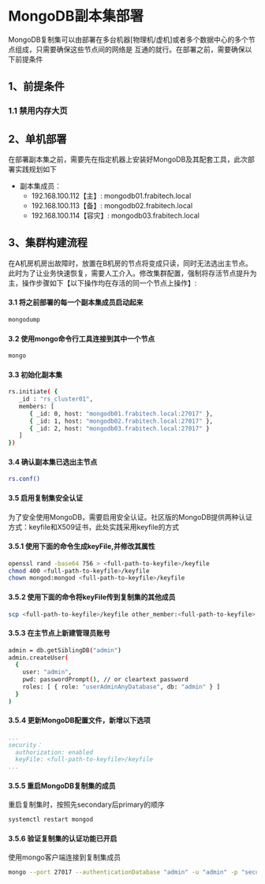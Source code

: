 # MongoDB副本集部署

MongoDB复制集可以由部署在多台机器[物理机/虚机]或者多个数据中心的多个节点组成，只需要确保这些节点间的网络是
互通的就行。在部署之前，需要确保以下前提条件

## 1、前提条件

### 1.1  禁用内存大页


## 2、单机部署

在部署副本集之前，需要先在指定机器上安装好MongoDB及其配套工具，此次部署实践规划如下

- 副本集成员：
	- 192.168.100.112【主】: mongodb01.frabitech.local
	- 192.168.100.113【备】: mongodb02.frabitech.local
	- 192.168.100.114【容灾】: mongodb03.frabitech.local


## 3、集群构建流程
在A机房机房出故障时，放置在B机房的节点将变成只读，同时无法选出主节点。此时为了让业务快速恢复，需要人工介入。修改集群配置，强制将存活节点提升为主，操作步骤如下【以下操作均在存活的同一个节点上操作】:

#### 3.1 将之前部署的每一个副本集成员启动起来
```bash
mongodump 
```

#### 3.2 使用mongo命令行工具连接到其中一个节点
```bash
mongo
```

#### 3.3 初始化副本集
```bash 
rs.initiate( {
   _id : "rs_cluster01",
   members: [
      { _id: 0, host: "mongodb01.frabitech.local:27017" },
      { _id: 1, host: "mongodb02.frabitech.local:27017" },
      { _id: 2, host: "mongodb03.frabitech.local:27017" }
   ]
})
```

#### 3.4 确认副本集已选出主节点
```bash
rs.conf()
```

#### 3.5 启用复制集安全认证
为了安全使用MongoDB，需要启用安全认证。社区版的MongoDB提供两种认证方式：keyfile和X509证书，此处实践采用keyfile的方式

#### 3.5.1 使用下面的命令生成keyFile,并修改其属性
```bash
openssl rand -base64 756 > <full-path-to-keyfile>/keyfile
chmod 400 <full-path-to-keyfile>/keyfile
chown mongod:mongod <full-path-to-keyfile>/keyfile
```

#### 3.5.2 使用下面的命令将keyFile传到复制集的其他成员
```bash
scp <full-path-to-keyfile>/keyfile other_member:<full-path-to-keyfile> 
```

#### 3.5.3  在主节点上新建管理员账号
```bash
admin = db.getSiblingDB("admin")
admin.createUser(
  {
    user: "admin",
    pwd: passwordPrompt(), // or cleartext password
    roles: [ { role: "userAdminAnyDatabase", db: "admin" } ]
  }
)
```

#### 3.5.4  更新MongoDB配置文件，新增以下选项
```yaml
...
security：
  authorization: enabled
  keyFile: <full-path-to-keyfile>/keyfile
...
```

#### 3.5.5  重启MongoDB复制集的成员
重启复制集时，按照先secondary后primary的顺序
```bash
systemctl restart mongod
```

#### 3.5.6  验证复制集的认证功能已开启
使用mongo客户端连接到复制集成员
```bash
mongo --port 27017 --authenticationDatabase "admin" -u "admin" -p "secure_passwd"
```